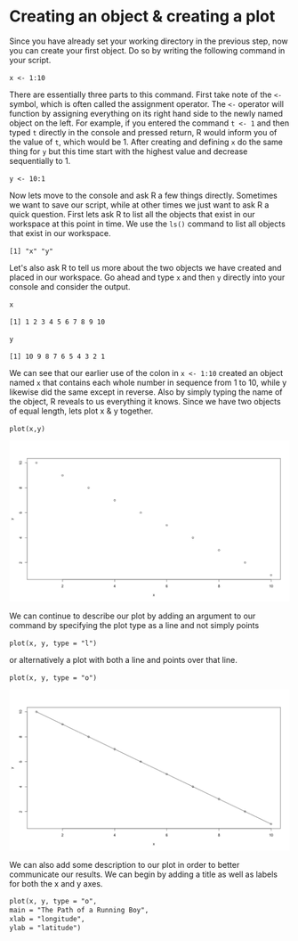 # Creating an object & creating a plot

Since you have already set your working directory in the previous step, now you can create your first object.  Do so by writing the following command in your script.

`x <- 1:10`

There are essentially three parts to this command.  First take note of the `<-` symbol, which is often called the assignment operator.  The `<-` operator will function by assigning everything on its right hand side to the newly named object on the left.  For example, if you entered the command `t <- 1` and then typed `t` directly in the console and pressed return, R would inform you of the value of `t`, which would be 1.  After creating and defining `x` do the same thing for `y` but this time start with the highest value and decrease sequentially to 1.

`y <- 10:1`

Now lets move to the console and ask R a few things directly. Sometimes we want to save our script, while at other times we just want to ask R a quick question. First lets ask R to list all the objects that exist in our workspace at this point in time.  We use the `ls()` command to list all objects that exist in our workspace.

`[1] "x" "y"`

Let's also ask R to tell us more about the two objects we have created and placed in our workspace. Go ahead and type `x` and then `y` directly into your console and consider the output.

`x`

`[1] 1 2 3 4 5 6 7 8 9 10` 

`y`

`[1] 10 9 8 7 6 5 4 3 2 1`

We can see that our earlier use of the colon in `x <- 1:10` created an object named `x` that contains each whole number in sequence from 1 to 10, while y likewise did the same except in reverse. Also by simply typing the name of the object, R reveals to us everything it knows.  Since we have two objects of equal length, lets plot x & y together.

`plot(x,y)`

![A plot of x increasing while y is decreasing](.gitbook/assets/rplot01.png)

We can continue to describe our plot by adding an argument to our command by specifying the plot type as a line and not simply points

`plot(x, y, type = "l")`

or alternatively a plot with both a line and points over that line.

`plot(x, y, type = "o")`

![A plot produced using the &quot;over&quot; specification in the argument ](.gitbook/assets/rplot02.png)

We can also add some description to our plot in order to better communicate our results.  We can begin by adding a title as well as labels for both the x and y axes.

```
plot(x, y, type = "o", 
main = "The Path of a Running Boy", 
xlab = "longitude", 
ylab = "latitude")
```





